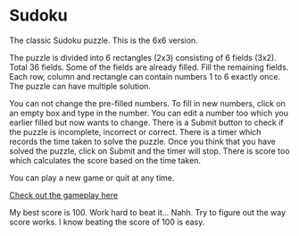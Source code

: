 # Sudoku
The classic Sudoku puzzle. This is the 6x6 version.

The puzzle is divided into 6 rectangles (2x3) consisting of 6 fields (3x2). Total 36 fields. Some of the fields are already filled. Fill the remaining fields. Each row, column and rectangle can contain numbers 1 to 6 exactly once. The puzzle can have multiple solution.

You can not change the pre-filled numbers. To fill in new numbers, click on an empty box and type in the number. You can edit a number too which you earlier filled but now wants to change. There is a Submit button to check if the puzzle is incomplete, incorrect or correct. There is a timer which records the time taken to solve the puzzle. Once you think that you have solved the puzzle, click on Submit and the timer will stop.
There is score too which calculates the score based on the time taken.

You can play a new game or quit at any time.

[Check out the gameplay here](https://youtu.be/3g4llOB4w0Q)

My best score is 100. Work hard to beat it... Nahh. Try to figure out the way score works. I know beating the score of 100 is easy.
